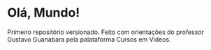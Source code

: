 # Olá, Mundo!
 Primeiro repositório versionado.
 Feito com orientações do professor Gustavo Guanabara pela palataforma Cursos em Videos.
